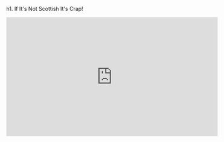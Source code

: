 h1. If It's Not Scottish It's Crap!

<iframe width="560" height="315" src="https://www.youtube.com/embed/bzG_J7RCGS0" frameborder="0" allow="accelerometer; autoplay; clipboard-write; encrypted-media; gyroscope; picture-in-picture" allowfullscreen></iframe>
